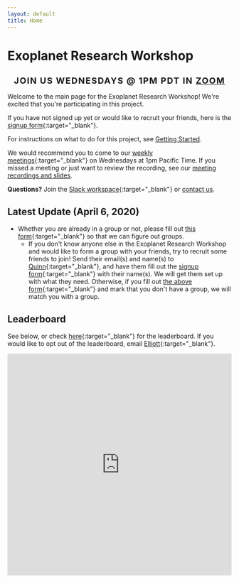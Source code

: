 ```yaml
---
layout: default
title: Home
---
```


# Exoplanet Research Workshop

<h2 style="text-transform:uppercase;letter-spacing:0.1rem;font-size:1.2rem;text-align:center">Join us Wednesdays @ 1pm PDT in <a href="https://stanford.zoom.us/j/2940180841" target="_blank">Zoom</a></h2>

Welcome to the main page for the Exoplanet Research Workshop! We're excited that you're participating in this project.

If you have not signed up yet or would like to recruit your friends, here is the [signup form](https://docs.google.com/forms/d/e/1FAIpQLSdYdnDFFS7MinZQbgGAxN3ULTTshf0Q3tvWsC1YjVQKXwWkeQ/viewform?usp=send_form){:target="_blank"}.

For instructions on what to do for this project, see [Getting Started](/getting-started/).

We would recommend you to come to our [weekly meetings](https://stanford.zoom.us/j/2940180841){:target="_blank"} on Wednesdays at 1pm Pacific Time. If you missed a meeting or just want to review the recording, see our [meeting recordings and slides](/recordings/).

**Questions?** Join the [Slack workspace](https://join.slack.com/t/exoplanetrese-nug2480/shared_invite/zt-d63jj8jl-WFWgC0P9mOBvDLbJEvo5EQ){:target="_blank"} or [contact us](/contact/).

<div class="light-box" markdown="1">

## Latest Update (April 6, 2020)

* Whether you are already in a group or not, please fill out [this form](https://docs.google.com/forms/d/e/1FAIpQLSf549CDUdYCOVv7XSJY26KR9J83XYTHY-z7NHrbZQfv456u4g/viewform?usp=sf_link){:target="_blank"} so that we can figure out groups. 
    * If you don't know anyone else in the Exoplanet Research Workshop and would like to form a group with your friends, try to recruit some friends to join! Send their email(s) and name(s) to [Quinn](mailto:qperian@ohs.stanford.edu){:target="_blank"}, and have them fill out the [signup form](https://docs.google.com/forms/d/e/1FAIpQLSdYdnDFFS7MinZQbgGAxN3ULTTshf0Q3tvWsC1YjVQKXwWkeQ/viewform?usp=send_form){:target="_blank"} with their name(s). We will get them set up with what they need. Otherwise, if you fill out [the above form](https://docs.google.com/forms/d/e/1FAIpQLSf549CDUdYCOVv7XSJY26KR9J83XYTHY-z7NHrbZQfv456u4g/viewform?usp=sf_link){:target="_blank"} and mark that you don't have a group, we will match you with a group.

</div>

## Leaderboard
See below, or check [here](https://docs.google.com/spreadsheets/d/186XBseS2LP1QWJaaSwJQzCkS0cBpJ4C8teQdVBPQDpk/){:target="_blank"} for the leaderboard. If you would like to opt out of the leaderboard, email [Elliott](mailto:elliottq@ohs.stanford.edu){:target="_blank"}.

<center><iframe width='100%' height='500' frameborder='0' scrolling='no' src='https://docs.google.com/spreadsheets/d/186XBseS2LP1QWJaaSwJQzCkS0cBpJ4C8teQdVBPQDpk/'>&range=A1:G33&widget=false&chrome=false</iframe></center>
